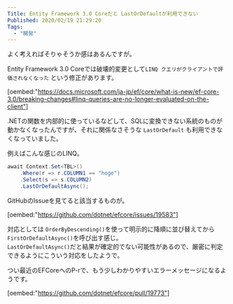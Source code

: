 ```yaml
---
Title: Entity Framework 3.0 Coreだと LastOrDefaultが利用できない
Published: 2020/02/19 21:29:20
Tags:
  - "開発"
---
```

よく考えればそりゃそうか感はあるんですが。  

Entity Framework 3.0 Coreでは破壊的変更として`LINQ クエリがクライアントで評価されなくなった` という修正があります。  

<!-- more -->

[oembed:"https://docs.microsoft.com/ja-jp/ef/core/what-is-new/ef-core-3.0/breaking-changes#linq-queries-are-no-longer-evaluated-on-the-client"]



.NETの関数を内部的に使っているなどして、SQLに変換できない系統のものが動かなくなったんですが、それに関係なさそうな `LastOrDefault` も利用できなくなっていました。  

例えばこんな感じのLINQ。  

```csharp
await Context.Set<TBL>()  
    .Where(r => r.COLUMN1 == "hoge")  
    .Select(s => s.COLUMN2)  
    .LastOrDefaultAsync();  
```

GitHubのIssueを見てると該当するものが。  

[oembed:"https://github.com/dotnet/efcore/issues/19583"]

対応としては `OrderByDescending()`を使って明示的に降順に並び替えてから`FirstOrDefaultAsync()`を呼び出す感じ。  
`LastOrDefaultAsync()`だと結果が確定的でない可能性があるので、厳密に判定できるようにこういう対応をしたようで。  

つい最近のEFCoreへのP-rで、もう少しわかりやすいエラーメッセージになるようです。  

[oembed:"https://github.com/dotnet/efcore/pull/19773"]

